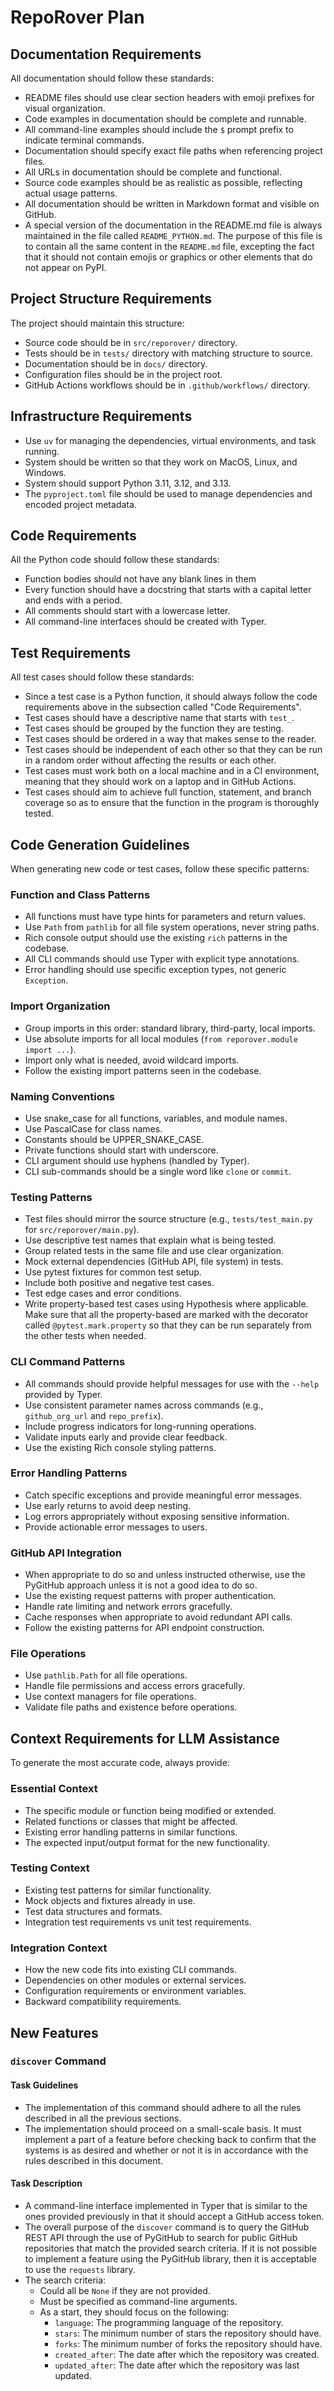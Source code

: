 # RepoRover Plan

## Documentation Requirements

All documentation should follow these standards:

- README files should use clear section headers with emoji prefixes for visual organization.
- Code examples in documentation should be complete and runnable.
- All command-line examples should include the `$` prompt prefix to indicate terminal commands.
- Documentation should specify exact file paths when referencing project files.
- All URLs in documentation should be complete and functional.
- Source code examples should be as realistic as possible, reflecting actual usage patterns.
- All documentation should be written in Markdown format and visible on GitHub.
- A special version of the documentation in the README.md file is always
maintained in the file called `README_PYTHON.md`. The purpose of this file is to
contain all the same content in the `README.md` file, excepting the fact that it
should not contain emojis or graphics or other elements that do not appear on PyPI.

## Project Structure Requirements

The project should maintain this structure:

- Source code should be in `src/reporover/` directory.
- Tests should be in `tests/` directory with matching structure to source.
- Documentation should be in `docs/` directory.
- Configuration files should be in the project root.
- GitHub Actions workflows should be in `.github/workflows/` directory.

## Infrastructure Requirements

- Use `uv` for managing the dependencies, virtual environments, and task running.
- System should be written so that they work on MacOS, Linux, and Windows.
- System should support Python 3.11, 3.12, and 3.13.
- The `pyproject.toml` file should be used to manage dependencies and encoded project metadata.

## Code Requirements

All the Python code should follow these standards:

- Function bodies should not have any blank lines in them
- Every function should have a docstring that starts with a capital letter and
ends with a period.
- All comments should start with a lowercase letter.
- All command-line interfaces should be created with Typer.

## Test Requirements

All test cases should follow these standards:

- Since a test case is a Python function, it should always follow the code
requirements above in the subsection called "Code Requirements".
- Test cases should have a descriptive name that starts with `test_`.
- Test cases should be grouped by the function they are testing.
- Test cases should be ordered in a way that makes sense to the reader.
- Test cases should be independent of each other so that they can be run in a
random order without affecting the results or each other.
- Test cases must work both on a local machine and in a CI environment, meaning
that they should work on a laptop and in GitHub Actions.
- Test cases should aim to achieve full function, statement, and branch coverage
so as to ensure that the function in the program is thoroughly tested.

## Code Generation Guidelines

When generating new code or test cases, follow these specific patterns:

### Function and Class Patterns

- All functions must have type hints for parameters and return values.
- Use `Path` from `pathlib` for all file system operations, never string paths.
- Rich console output should use the existing `rich` patterns in the codebase.
- All CLI commands should use Typer with explicit type annotations.
- Error handling should use specific exception types, not generic `Exception`.

### Import Organization

- Group imports in this order: standard library, third-party, local imports.
- Use absolute imports for all local modules (`from reporover.module import ...`).
- Import only what is needed, avoid wildcard imports.
- Follow the existing import patterns seen in the codebase.

### Naming Conventions

- Use snake_case for all functions, variables, and module names.
- Use PascalCase for class names.
- Constants should be UPPER_SNAKE_CASE.
- Private functions should start with underscore.
- CLI argument should use hyphens (handled by Typer).
- CLI sub-commands should be a single word like `clone` or `commit`.

### Testing Patterns

- Test files should mirror the source structure (e.g., `tests/test_main.py` for
`src/reporover/main.py`).
- Use descriptive test names that explain what is being tested.
- Group related tests in the same file and use clear organization.
- Mock external dependencies (GitHub API, file system) in tests.
- Use pytest fixtures for common test setup.
- Include both positive and negative test cases.
- Test edge cases and error conditions.
- Write property-based test cases using Hypothesis where applicable. Make sure
that all the property-based are marked with the decorator called `@pytest.mark.property`
so that they can be run separately from the other tests when needed.

### CLI Command Patterns

- All commands should provide helpful messages for use with the `--help`
provided by Typer.
- Use consistent parameter names across commands (e.g., `github_org_url`
and `repo_prefix`).
- Include progress indicators for long-running operations.
- Validate inputs early and provide clear feedback.
- Use the existing Rich console styling patterns.

### Error Handling Patterns

- Catch specific exceptions and provide meaningful error messages.
- Use early returns to avoid deep nesting.
- Log errors appropriately without exposing sensitive information.
- Provide actionable error messages to users.

### GitHub API Integration

- When appropriate to do so and unless instructed otherwise,
  use the PyGitHub approach unless it is not a good idea to do so.
- Use the existing request patterns with proper authentication.
- Handle rate limiting and network errors gracefully.
- Cache responses when appropriate to avoid redundant API calls.
- Follow the existing patterns for API endpoint construction.

### File Operations

- Use `pathlib.Path` for all file operations.
- Handle file permissions and access errors gracefully.
- Use context managers for file operations.
- Validate file paths and existence before operations.

## Context Requirements for LLM Assistance

To generate the most accurate code, always provide:

### Essential Context

- The specific module or function being modified or extended.
- Related functions or classes that might be affected.
- Existing error handling patterns in similar functions.
- The expected input/output format for the new functionality.

### Testing Context

- Existing test patterns for similar functionality.
- Mock objects and fixtures already in use.
- Test data structures and formats.
- Integration test requirements vs unit test requirements.

### Integration Context

- How the new code fits into existing CLI commands.
- Dependencies on other modules or external services.
- Configuration requirements or environment variables.
- Backward compatibility requirements.

## New Features

### `discover` Command

#### Task Guidelines

- The implementation of this command should adhere to all the rules described in
all the previous sections.
- The implementation should proceed on a small-scale basis. It must implement a
part of a feature before checking back to confirm that the systems is as desired
and whether or not it is in accordance with the rules described in this
document.

#### Task Description

- A command-line interface implemented in Typer that is similar to the ones
provided previously in that it should accept a GitHub access token.
- The overall purpose of the `discover` command is to query the GitHub REST API
through the use of PyGitHub to search for public GitHub repositories that match
the provided search criteria. If it is not possible to implement a feature using
the PyGitHub library, then it is acceptable to use the `requests` library.
- The search criteria:
    - Could all be `None` if they are not provided.
    - Must be specified as command-line arguments.
    - As a start, they should focus on the following:
        - `language`: The programming language of the repository.
        - `stars`: The minimum number of stars the repository should have.
        - `forks`: The minimum number of forks the repository should have.
        - `created_after`: The date after which the repository was created.
        - `updated_after`: The date after which the repository was last updated.
